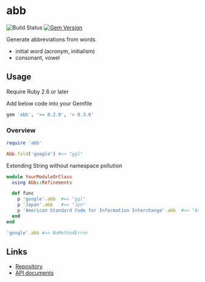 # abb

![Build Status](https://github.com/kachick/abb/actions/workflows/test_behaviors.yml/badge.svg?branch=main)
[![Gem Version](https://badge.fury.io/rb/abb.png)](http://badge.fury.io/rb/abb)

Generate abbreviations from words

* initial word (acronym, initialism)
* consonant, vowel

## Usage

Require Ruby 2.6 or later

Add below code into your Gemfile

```ruby
gem 'abb', '>= 0.2.0', '< 0.3.0'
```

### Overview

```ruby
require 'abb'

Abb.fold('google') #=> "ggl"
```

Extending String without namespace pollution

```ruby
module YourModuleOrClass
  using Abb::Refinements

  def func
    p 'google'.abb  #=> "ggl"
    p 'Japan'.abb   #=> "Jpn"
    p 'American Standard Code for Information Interchange'.abb  #=> "ASCII"
  end
end

'google'.abb #=> NoMethodError
```

## Links

* [Repository](https://github.com/kachick/abb)
* [API documents](https://kachick.github.io/abb/)
